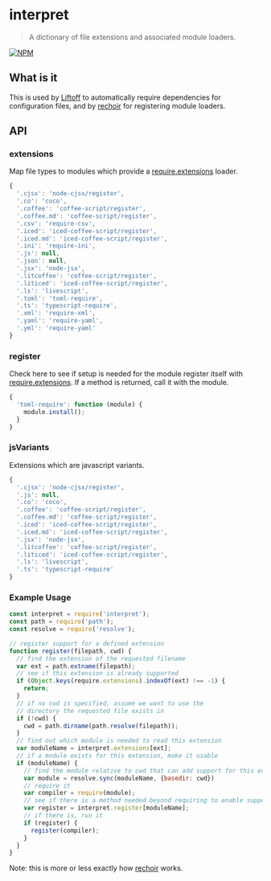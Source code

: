 # interpret
> A dictionary of file extensions and associated module loaders.

[![NPM](https://nodei.co/npm/interpret.png)](https://nodei.co/npm/interpret/)

## What is it
This is used by [Liftoff](http://github.com/tkellen/node-liftoff) to automatically require dependencies for configuration files, and by [rechoir](http://github.com/tkellen/node-rechoir) for registering module loaders.

## API

### extensions
Map file types to modules which provide a [require.extensions] loader.
```js
{
  '.cjsx': 'node-cjsx/register',
  '.co': 'coco',
  '.coffee': 'coffee-script/register',
  '.coffee.md': 'coffee-script/register',
  '.csv': 'require-csv',
  '.iced': 'iced-coffee-script/register',
  '.iced.md': 'iced-coffee-script/register',
  '.ini': 'require-ini',
  '.js': null,
  '.json': null,
  '.jsx': 'node-jsx',
  '.litcoffee': 'coffee-script/register',
  '.liticed': 'iced-coffee-script/register',
  '.ls': 'livescript',
  '.toml': 'toml-require',
  '.ts': 'typescript-require',
  '.xml': 'require-xml',
  '.yaml': 'require-yaml',
  '.yml': 'require-yaml'
}
```

### register
Check here to see if setup is needed for the module register itself with [require.extensions].  If a method is returned, call it with the module.
```js
{
  'toml-require': function (module) {
    module.install();
  }
}
```

### jsVariants
Extensions which are javascript variants.

```js
{
  '.cjsx': 'node-cjsx/register',
  '.js': null,
  '.co': 'coco',
  '.coffee': 'coffee-script/register',
  '.coffee.md': 'coffee-script/register',
  '.iced': 'iced-coffee-script/register',
  '.iced.md': 'iced-coffee-script/register',
  '.jsx': 'node-jsx',
  '.litcoffee': 'coffee-script/register',
  '.liticed': 'iced-coffee-script/register',
  '.ls': 'livescript',
  '.ts': 'typescript-require'
}
```

[require.extensions]: http://nodejs.org/api/globals.html#globals_require_extensions


### Example Usage
```js
const interpret = require('interpret');
const path = require('path');
const resolve = require('resolve');

// register support for a defined extension
function register(filepath, cwd) {
  // find the extension of the requested filename
  var ext = path.extname(filepath);
  // see if this extension is already supported
  if (Object.keys(require.extensions).indexOf(ext) !== -1) {
    return;
  }
  // if no cwd is specified, assume we want to use the
  // directory the requested file exists in
  if (!cwd) {
    cwd = path.dirname(path.resolve(filepath));
  }
  // find out which module is needed to read this extension
  var moduleName = interpret.extensions[ext];
  // if a module exists for this extension, make it usable
  if (moduleName) {
    // find the module relative to cwd that can add support for this extension
    var module = resolve.sync(moduleName, {basedir: cwd})
    // require it
    var compiler = require(module);
    // see if there is a method needed beyond requiring to enable support
    var register = interpret.register[moduleName];
    // if there is, run it
    if (register) {
      register(compiler);
    }
  }
}
```

Note: this is more or less exactly how [rechoir](http://github.com/tkellen/node-rechoir) works.
